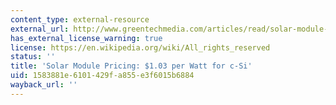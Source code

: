 ```yaml
---
content_type: external-resource
external_url: http://www.greentechmedia.com/articles/read/solar-module-pricing-1.03-per-watt-for-c-si
has_external_license_warning: true
license: https://en.wikipedia.org/wiki/All_rights_reserved
status: ''
title: 'Solar Module Pricing: $1.03 per Watt for c-Si'
uid: 1583881e-6101-429f-a855-e3f6015b6884
wayback_url: ''
---
```

